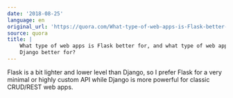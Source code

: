 ```yaml
---
date: '2018-08-25'
language: en
original_url: 'https://quora.com/What-type-of-web-apps-is-Flask-better-for-and-what-type-of-web-apps-is-Django-better-for/answer/Clément-Renaud'
source: quora
title: |
    What type of web apps is Flask better for, and what type of web apps is
    Django better for?
---
```


Flask is a bit lighter and lower level than Django, so I prefer Flask
for a very minimal or highly custom API while Django is more powerful
for classic CRUD/REST web apps.
